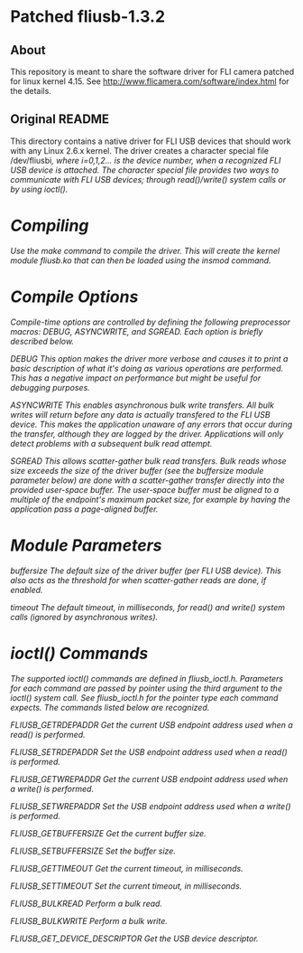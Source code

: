 # Patched fliusb-1.3.2

## About 
This repository is meant to share the software driver for FLI camera patched for linux kernel 4.15.
See http://www.flicamera.com/software/index.html for the details.

## Original README

This directory contains a native driver for FLI USB devices that
should work with any Linux 2.6.x kernel.  The driver creates a
character special file /dev/fliusbi<i>, where i=0,1,2... is the device
number, when a recognized FLI USB device is attached.  The character
special file provides two ways to communicate with FLI USB devices;
through read()/write() system calls or by using ioctl().

Compiling
=========

Use the make command to compile the driver.  This will create the
kernel module fliusb.ko that can then be loaded using the insmod
command.

Compile Options
===============

Compile-time options are controlled by defining the following
preprocessor macros: DEBUG, ASYNCWRITE, and SGREAD.  Each option is
briefly described below.

DEBUG		This option makes the driver more verbose and causes
		it to print a basic description of what it's doing as
		various operations are performed.  This has a negative
		impact on performance but might be useful for
		debugging purposes.

ASYNCWRITE	This enables asynchronous bulk write transfers.  All
		bulk writes will return before any data is actually
		transfered to the FLI USB device.  This makes the
		application unaware of any errors that occur during
		the transfer, although they are logged by the driver.
		Applications will only detect problems with a
		subsequent bulk read attempt.

SGREAD		This allows scatter-gather bulk read transfers.  Bulk
		reads whose size exceeds the size of the driver buffer
		(see the buffersize module parameter below) are done
		with a scatter-gather transfer directly into the
		provided user-space buffer.  The user-space buffer
		must be aligned to a multiple of the endpoint's
		maximum packet size, for example by having the
		application pass a page-aligned buffer.

Module Parameters
=================

buffersize 	The default size of the driver buffer (per FLI USB
		device).  This also acts as the threshold for when
		scatter-gather reads are done, if enabled.

timeout		The default timeout, in milliseconds, for read() and
		write() system calls (ignored by asynchronous writes).

ioctl() Commands
================

The supported ioctl() commands are defined in fliusb_ioctl.h.
Parameters for each command are passed by pointer using the third
argument to the ioctl() system call.  See fliusb_ioctl.h for the
pointer type each command expects.  The commands listed below are
recognized.

FLIUSB_GETRDEPADDR		Get the current USB endpoint address
				used when a read() is performed.

FLIUSB_SETRDEPADDR		Set the USB endpoint address used when
				a read() is performed.

FLIUSB_GETWREPADDR		Get the current USB endpoint address
				used when a write() is performed.

FLIUSB_SETWREPADDR 		Set the USB endpoint address used when
				a write() is performed.

FLIUSB_GETBUFFERSIZE		Get the current buffer size.

FLIUSB_SETBUFFERSIZE		Set the buffer size.

FLIUSB_GETTIMEOUT		Get the current timeout, in milliseconds.

FLIUSB_SETTIMEOUT		Set the current timeout, in milliseconds.

FLIUSB_BULKREAD			Perform a bulk read.

FLIUSB_BULKWRITE		Perform a bulk write.

FLIUSB_GET_DEVICE_DESCRIPTOR	Get the USB device descriptor.

